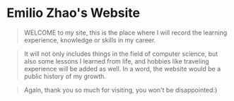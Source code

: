 # Emilio Zhao's Website
> WELCOME to my site, this is the place where I will record the learning experience, knowledge or skills in my career. 

> It will not only includes things in the field of computer science, but also some lessons I learned from life, and hobbies like traveling experience will be added as well. In a word, the website would be a public history of my growth. 

> Again, thank you so much for visiting, you won't be disappointed:)
